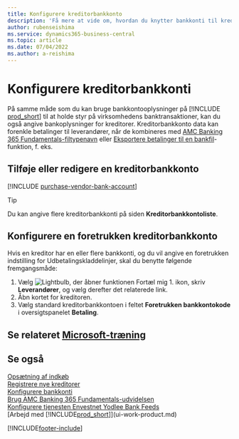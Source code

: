 ```yaml
---
title: Konfigurere kreditorbankkonto
description: 'Få mere at vide om, hvordan du knytter bankkonti til kreditorkort i Business central, herunder kontaktoplysninger, SWIFT-og IBAN-koder.'
author: rubenseishima
ms.service: dynamics365-business-central
ms.topic: article
ms.date: 07/04/2022
ms.author: a-reishima
---
```

# <a name="set-up-vendor-bank-accounts" />Konfigurere kreditorbankkonti

På samme måde som du kan bruge bankkontooplysninger på [!INCLUDE [prod_short](includes/prod_short.md)] til at holde styr på virksomhedens banktransaktioner, kan du også angive bankoplysninger for kreditorer. Kreditorbankkonto data kan forenkle betalinger til leverandører, når de kombineres med [AMC Banking 365 Fundamentals-filtypenavn](ui-extensions-amc-banking.md) eller [Eksportere betalinger til en bankfil](finance-make-payments-with-bank-data-conversion-service-or-sepa-credit-transfer.md)-funktion, f. eks.

## <a name="add-or-edit-a-vendor-bank-account" />Tilføje eller redigere en kreditorbankkonto

[!INCLUDE [purchase-vendor-bank-account](includes/purchase-vendor-bank-account.md)]

> [!TIP]
> Du kan angive flere kreditorbankkonti på siden **Kreditorbankkontoliste**.

## <a name="set-up-a-preferred-vendor-bank-account" />Konfigurere en foretrukken kreditorbankkonto

Hvis en kreditor har en eller flere bankkonti, og du vil angive en foretrukken indstilling for Udbetalingskladdelinjer, skal du benytte følgende fremgangsmåde:

1. Vælg ![Lightbulb, der åbner funktionen Fortæl mig 1.](media/ui-search/search_small.png "Fortæl mig, hvad du vil foretage dig") ikon, skriv **Leverandører**, og vælg derefter det relaterede link.
2. Åbn kortet for kreditoren.
3. Vælg standard kreditorbankkontoen i feltet **Foretrukken bankkontokode** i oversigtspanelet **Betaling**.

## <a name="see-related-microsoft-training" />Se relateret [Microsoft-træning](/training/modules/cash-management-dynamics-365-business-central/)

## <a name="see-also" />Se også

[Opsætning af indkøb](purchasing-setup-purchasing.md)  
[Registrere nye kreditorer](purchasing-how-register-new-vendors.md)  
[Konfigurere bankkonti](bank-how-setup-bank-accounts.md)  
[Brug AMC Banking 365 Fundamentals-udvidelsen](ui-extensions-amc-banking.md)  
[Konfigurere tjenesten Envestnet Yodlee Bank Feeds](bank-how-setup-bank-statement-service.md)  
[Arbejd med [!INCLUDE[prod_short](includes/prod_short.md)]](ui-work-product.md)

[!INCLUDE[footer-include](includes/footer-banner.md)]

